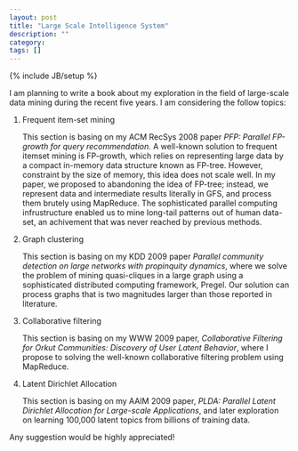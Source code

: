 ```yaml
---
layout: post
title: "Large Scale Intelligence System"
description: ""
category:
tags: []
---
```

{% include JB/setup %}

I am planning to write a book about my exploration in the field of
large-scale data mining during the recent five years.  I am
considering the follow topics:

  1. Frequent item-set mining

     This section is basing on my ACM RecSys 2008 paper *PFP: Parallel
     FP-growth for query recommendation*.  A well-known solution to
     frequent itemset mining is FP-growth, which relies on
     representing large data by a compact in-memory data structure
     known as FP-tree.  However, constraint by the size of memory,
     this idea does not scale well.  In my paper, we proposed to
     abandoning the idea of FP-tree; instead, we represent data and
     intermediate results literally in GFS, and process them brutely
     using MapReduce.  The sophisticated parallel computing
     infrustructure enabled us to mine long-tail patterns out of human
     data-set, an achivement that was never reached by previous
     methods.

  1. Graph clustering

     This section is basing on my KDD 2009 paper *Parallel community
     detection on large networks with propinquity dynamics*, where we
     solve the problem of mining quasi-cliques in a large graph using
     a sophisticated distributed computing framework, Pregel.  Our
     solution can process graphs that is two magnitudes larger than
     those reported in literature.

  1. Collaborative filtering

     This section is basing on my WWW 2009 paper, *Collaborative
     Filtering for Orkut Communities: Discovery of User Latent
     Behavior*, where I propose to solving the well-known
     collaborative filtering problem using MapReduce.


  1. Latent Dirichlet Allocation

     This section is basing on my AAIM 2009 paper, *PLDA: Parallel
     Latent Dirichlet Allocation for Large-scale Applications*, and
     later exploration on learning 100,000 latent topics from billions
     of training data.

Any suggestion would be highly appreciated!

